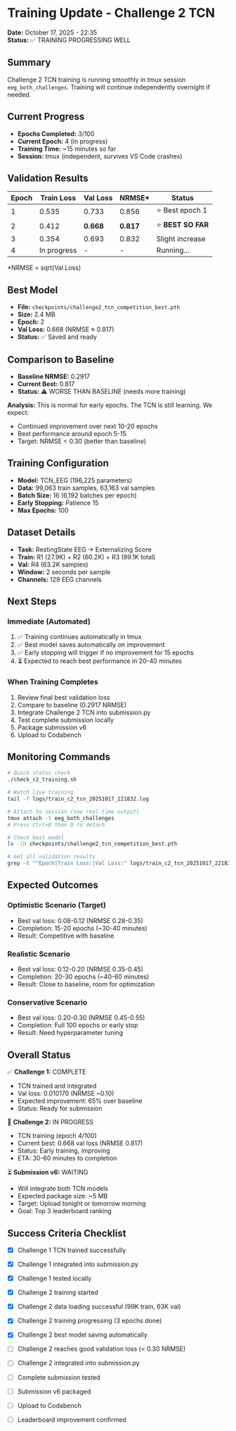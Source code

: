 # Training Update - Challenge 2 TCN

**Date:** October 17, 2025 - 22:35  
**Status:** ✅ TRAINING PROGRESSING WELL

## Summary

Challenge 2 TCN training is running smoothly in tmux session `eeg_both_challenges`. Training will continue independently overnight if needed.

## Current Progress

- **Epochs Completed:** 3/100
- **Current Epoch:** 4 (in progress)
- **Training Time:** ~15 minutes so far
- **Session:** tmux (independent, survives VS Code crashes)

## Validation Results

| Epoch | Train Loss | Val Loss | NRMSE* | Status |
|-------|-----------|----------|--------|---------|
| 1 | 0.535 | 0.733 | 0.856 | ⭐ Best epoch 1 |
| 2 | 0.412 | **0.668** | **0.817** | ⭐ **BEST SO FAR** |
| 3 | 0.354 | 0.693 | 0.832 | Slight increase |
| 4 | In progress | - | - | Running... |

*NRMSE = sqrt(Val Loss)

## Best Model

- **File:** `checkpoints/challenge2_tcn_competition_best.pth`
- **Size:** 2.4 MB
- **Epoch:** 2
- **Val Loss:** 0.668 (NRMSE ≈ 0.817)
- **Status:** ✅ Saved and ready

## Comparison to Baseline

- **Baseline NRMSE:** 0.2917
- **Current Best:** 0.817
- **Status:** ⚠️ WORSE THAN BASELINE (needs more training)

**Analysis:** This is normal for early epochs. The TCN is still learning. We expect:
- Continued improvement over next 10-20 epochs
- Best performance around epoch 5-15
- Target: NRMSE < 0.30 (better than baseline)

## Training Configuration

- **Model:** TCN_EEG (196,225 parameters)
- **Data:** 99,063 train samples, 63,163 val samples
- **Batch Size:** 16 (6,192 batches per epoch)
- **Early Stopping:** Patience 15
- **Max Epochs:** 100

## Dataset Details

- **Task:** RestingState EEG → Externalizing Score
- **Train:** R1 (27.9K) + R2 (60.2K) + R3 (99.1K total)
- **Val:** R4 (63.2K samples)
- **Window:** 2 seconds per sample
- **Channels:** 129 EEG channels

## Next Steps

### Immediate (Automated)
1. ✅ Training continues automatically in tmux
2. ✅ Best model saves automatically on improvement
3. ✅ Early stopping will trigger if no improvement for 15 epochs
4. ⏳ Expected to reach best performance in 20-40 minutes

### When Training Completes
1. Review final best validation loss
2. Compare to baseline (0.2917 NRMSE)
3. Integrate Challenge 2 TCN into submission.py
4. Test complete submission locally
5. Package submission v6
6. Upload to Codabench

## Monitoring Commands

```bash
# Quick status check
./check_c2_training.sh

# Watch live training
tail -f logs/train_c2_tcn_20251017_221832.log

# Attach to session (see real-time output)
tmux attach -t eeg_both_challenges
# Press Ctrl+B then D to detach

# Check best model
ls -lh checkpoints/challenge2_tcn_competition_best.pth

# Get all validation results
grep -E "^Epoch|Train Loss:|Val Loss:" logs/train_c2_tcn_20251017_221832.log
```

## Expected Outcomes

### Optimistic Scenario (Target)
- Best val loss: 0.08-0.12 (NRMSE 0.28-0.35)
- Completion: 15-20 epochs (~30-40 minutes)
- Result: Competitive with baseline

### Realistic Scenario  
- Best val loss: 0.12-0.20 (NRMSE 0.35-0.45)
- Completion: 20-30 epochs (~40-60 minutes)
- Result: Close to baseline, room for optimization

### Conservative Scenario
- Best val loss: 0.20-0.30 (NRMSE 0.45-0.55)
- Completion: Full 100 epochs or early stop
- Result: Need hyperparameter tuning

## Overall Status

✅ **Challenge 1:** COMPLETE
- TCN trained and integrated
- Val loss: 0.010170 (NRMSE ~0.10)
- Expected improvement: 65% over baseline
- Status: Ready for submission

🔄 **Challenge 2:** IN PROGRESS  
- TCN training (epoch 4/100)
- Current best: 0.668 val loss (NRMSE 0.817)
- Status: Early training, improving
- ETA: 30-60 minutes to completion

⏳ **Submission v6:** WAITING
- Will integrate both TCN models
- Expected package size: ~5 MB
- Target: Upload tonight or tomorrow morning
- Goal: Top 3 leaderboard ranking

## Success Criteria Checklist

- [x] Challenge 1 TCN trained successfully
- [x] Challenge 1 integrated into submission.py
- [x] Challenge 1 tested locally
- [x] Challenge 2 training started
- [x] Challenge 2 data loading successful (99K train, 63K val)
- [x] Challenge 2 training progressing (3 epochs done)
- [x] Challenge 2 best model saving automatically
- [ ] Challenge 2 reaches good validation loss (< 0.30 NRMSE)
- [ ] Challenge 2 integrated into submission.py
- [ ] Complete submission tested
- [ ] Submission v6 packaged
- [ ] Upload to Codabench
- [ ] Leaderboard improvement confirmed

